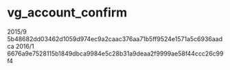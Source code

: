 # vg_account_confirm
2015/9
5b48682dd03462d1059d974ec9a2caac376aa71b5ff9524e1571a5c6936aadca
2016/1
6676a9e7528115b1849dbca9984e5c28b31a9deaa2f9999ae58f44ccc26c99f4
